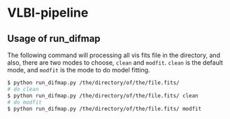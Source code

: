 # VLBI-pipeline

## Usage of run_difmap

The following command will processing all vis fits file in the directory,
and also, there are two modes to choose, `clean` and `modfit`.
`clean` is the default mode, and `modfit` is the mode to do model fitting.

```bash
$ python run_difmap.py /the/directory/of/the/file.fits/
# do clean
$ python run_difmap.py /the/directory/of/the/file.fits/ clean
# do modfit
$ python run_difmap.py /the/directory/of/the/file.fits/ modfit
```